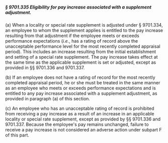 ##### § 9701.335 Eligibility for pay increase associated with a supplement adjustment. #####

(a) When a locality or special rate supplement is adjusted under § 9701.334, an employee to whom the supplement applies is entitled to the pay increase resulting from that adjustment if the employee meets or exceeds performance expectations (*i.e.*, has a rating of record above the unacceptable performance level for the most recently completed appraisal period). This includes an increase resulting from the initial establishment and setting of a special rate supplement. The pay increase takes effect at the same time as the applicable supplement is set or adjusted, except as provided in §§ 9701.336 and 9701.337.

(b) If an employee does not have a rating of record for the most recently completed appraisal period, he or she must be treated in the same manner as an employee who meets or exceeds performance expectations and is entitled to any pay increase associated with a supplement adjustment, as provided in paragraph (a) of this section.

(c) An employee who has an unacceptable rating of record is prohibited from receiving a pay increase as a result of an increase in an applicable locality or special rate supplement, except as provided by §§ 9701.336 and 9701.337. Because the employee's pay remains unchanged, failure to receive a pay increase is not considered an adverse action under subpart F of this part.